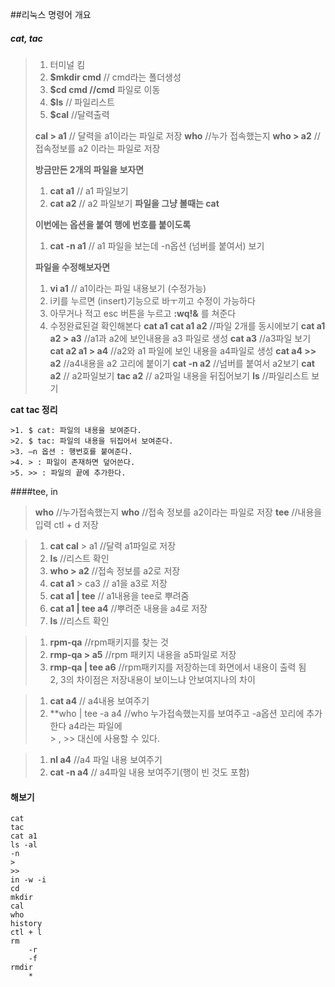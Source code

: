 ##리눅스 명령어 개요

##### cat, tac
> 1. 터미널 킴
> 2. **$mkdir cmd** // cmd라는 폴더생성
> 3. **$cd cmd //cmd** 파일로 이동
> 4. **$ls** // 파일리스트
> 5. **$cal** //달력출력<br>
> 
> **cal > a1**  // 달력을 a1이라는 파일로 저장
>**who**    //누가 접속했는지
>**who > a2**   //접속정보를 a2 이라는 파일로 저장
>
>__방금만든 2개의 파일을 보자면__
>1.  **cat a1** // a1 파일보기
> 2. **cat a2** // a2 파일보기
**파일을 그냥 볼때는 cat**
>
>
>__이번에는 옵션을 붙여 행에 번호를 붙이도록__
>1. **cat -n a1** // a1 파일을 보는데 -n옵션 (넘버를 붙여서) 보기
>
>__파일을 수정해보자면__
> 1. **vi a1** // a1이라는 파일 내용보기 (수정가능)
>2. i키를 누르면 (insert)기능으로 바ㅜ끼고 수정이 가능하다
>3. 아무거나 적고 esc 버튼을 누르고 **:wq!&** 를 쳐준다
>4. 수정완료된걸 확인해본다 **cat a1**
> **cat a1 a2** //파일 2개를 동시에보기
> **cat a1 a2 > a3** //a1과 a2에 보인내용을 a3 파일로 생성
> **cat a3** //a3파일 보기
>**cat a2 a1 > a4** //a2와 a1 파일에 보인 내용을 a4파일로 생성
>**cat a4 >> a2** //a4내용을 a2 고리에 붙이기
>**cat -n a2** //넘버를 붙여서 a2보기
>**cat a2** // a2파일보기
>**tac a2** // a2파일 내용을 뒤집어보기
**ls** //파일리스트 보기


**cat tac 정리**
```
>1. $ cat: 파일의 내용을 보여준다.
>2. $ tac: 파일의 내용을 뒤집어서 보여준다.
>3. –n 옵션 : 행번호를 붙여준다.
>4. > : 파일이 존재하면 덮어쓴다.
>5. >> : 파일의 끝에 추가한다.
```

####tee, in
>**who**  //누가접속했는지
>**who** //접속 정보를 a2이라는 파일로 저장
>**tee** //내용을 입력 ctl + d 저장

>1. **cat cal** > a1 //달력 a1파일로 저장
>2. **ls** //리스트 확인
>3. **who > a2** //접속 정보를 a2로 저장
>4. **cat a1** > ca3 // a1을 a3로 저장
>5. **cat a1 | tee** // a1내용을 tee로 뿌려줌
>6. **cat a1 | tee a4** //뿌려준 내용을 a4로 저장
>7. **ls** //리스트 확인<br>

> 1. **rpm-qa** //rpm패키지를 찾는 것
> 2. **rmp-qa > a5** //rpm 패키지 내용을 a5파일로 저장
> 3. **rmp-qa | tee a6** //rpm패키지를 저장하는데 화면에서 내용이 출력 됨<br>
>2, 3의 차이점은 저장내용이 보이느냐 안보여지나의 차이<br>

> 1. **cat a4** // a4내용 보여주기
> 2. **who | tee -a a4 //who 누가접속했는지를 보여주고 -a옵션 꼬리에 추가한다 a4라는 파일에
<br>> , >> 대신에 사용할 수 있다.

>1. **nl a4** //a4 파일 내용 보여주기
>2. **cat -n a4** // a4파일 내용 보여주기(행이 빈 것도 포함)


#### 해보기
```
cat
tac
cat a1
ls -al
-n
>
>>
in -w -i 
cd
mkdir
cal
who
history
ctl + l
rm
	-r
	-f
rmdir
	*
 ```